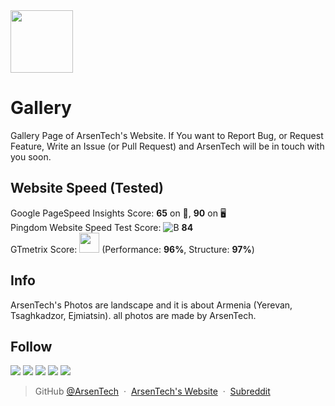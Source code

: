 <img src="https://user-images.githubusercontent.com/62609185/103670843-93990d00-4f93-11eb-8d40-8d400785b3d2.png" width="100">

# Gallery
Gallery Page of ArsenTech's Website. If You want to Report Bug, or Request Feature, Write an Issue (or Pull Request) and ArsenTech will be in touch with you soon.

## Website Speed (Tested)
Google PageSpeed Insights Score: **65** on 📱, **90** on 🖥 <br>
Pingdom Website Speed Test Score: ![B](https://user-images.githubusercontent.com/62609185/103669483-d2c65e80-4f91-11eb-9371-7c1116f4446c.PNG) **84** <br>
GTmetrix Score: <span></span><img src="https://user-images.githubusercontent.com/62609185/103670287-d27a9300-4f92-11eb-94dd-c46532b8f921.PNG" width="32" /><span></span> (Performance: **96%**, Structure: **97%**)

## Info
ArsenTech's Photos are landscape and it is about Armenia (Yerevan, Tsaghkadzor, Ejmiatsin).
all photos are made by ArsenTech.

## Follow
<a href="https://www.youtube.com/channel/UCrtH0g6NE8tW5VIEgDySYtg" target="_blank"><img src="https://img.shields.io/badge/ArsenTech%20-%231DD1A1.svg?&style=for-the-badge&logo=YouTube&logoColor=FF0000"/></a>
<a href="https://scratch.mit.edu/users/ArsenTech/" target="_blank"><img src="https://img.shields.io/badge/-ArsenTech-1DD1A1?style=for-the-badge&logo=scratch&logoColor=orange"></a>
<a href="https://www.reddit.com/user/ArsenTech" target="_blank"><img src="https://img.shields.io/badge/-ArsenTech-1DD1A1?style=for-the-badge&logo=reddit&logoColor=FF4500"></a>
<a href="https://codepen.io/ArsenJS" target="_blank"><img src="https://img.shields.io/badge/-ArsenTech-1DD1A1?style=for-the-badge&logo=codepen&logoColor=black"></a>
<a href="https://github.com/ArsenTech" target="_blank"><img src="https://img.shields.io/badge/-ArsenTech-1DD1A1?style=for-the-badge&amp;logo=github&amp;logoColor=24292e"></a>

> GitHub [@ArsenTech](https://github.com/ArsenTech) &nbsp;&middot;&nbsp;
> [ArsenTech's Website](https://arsentech.github.io) &nbsp;&middot;&nbsp;
> [Subreddit](https://www.reddit.com/r/ArsenTech/)

